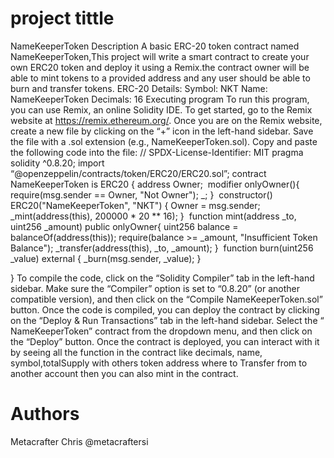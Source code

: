 # project tittle 
NameKeeperToken 
Description 
A basic ERC-20 token contract named NameKeeperToken,This project will write a smart contract to create your own ERC20 token and deploy it
using a Remix.the contract owner will be able to mint tokens to a provided address and any user should be able to burn and transfer tokens. 
ERC-20 Details: 
Symbol: NKT Name: NameKeeperToken Decimals: 16
Executing program 
To run this program, you can use Remix, an online Solidity IDE. To get started, go to the Remix website at https://remix.ethereum.org/. 
Once you are on the Remix website, create a new file by clicking on the “+” icon in the left-hand sidebar. Save the file with a .sol extension (e.g.,
NameKeeperToken.sol). Copy and paste the following code into the file: 
// SPDX-License-Identifier: MIT pragma solidity ^0.8.20; import “@openzeppelin/contracts/token/ERC20/ERC20.sol”; 
contract NameKeeperToken is ERC20 { 
address Owner;
 modifier onlyOwner(){
require(msg.sender == Owner, "Not Owner");
_;
}
 constructor() ERC20("NameKeeperToken", "NKT") {
Owner = msg.sender;
_mint(address(this), 200000 * 20 ** 16);
}
 function mint(address _to, uint256 _amount) public onlyOwner{
uint256 balance = balanceOf(address(this));
require(balance >= _amount, "Insufficient Token Balance");
_transfer(address(this), _to, _amount);
}
 function burn(uint256 _value) external {
_burn(msg.sender, _value);
}

} 
To compile the code, click on the “Solidity Compiler” tab in the left-hand sidebar. Make sure the “Compiler” option is set to “0.8.20” (or another
compatible version), and then click on the “Compile NameKeeperToken.sol” button. 
Once the code is compiled, you can deploy the contract by clicking on the “Deploy & Run Transactions” tab in the left-hand sidebar. Select the “
NameKeeperToken” contract from the dropdown menu, and then click on the “Deploy” button. 
Once the contract is deployed, you can interact with it by seeing all the function in the contract like decimals, name, symbol,totalSupply with
others token address where to Transfer from to another account then you can also mint in the contract. 
# Authors 
Metacrafter Chris @metacraftersi
